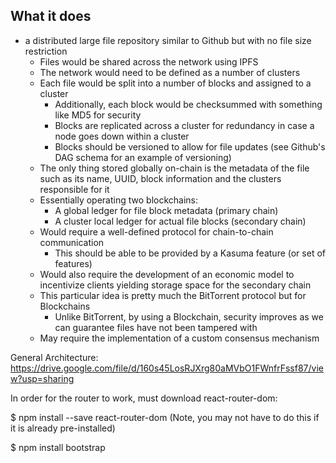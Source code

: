 ## What it does
- a distributed large file repository similar to Github but with no file size restriction	
	- Files would be shared across the network using IPFS
	- The network would need to be defined as a number of clusters 
	- Each file would be split into a number of blocks and assigned to a cluster
		- Additionally, each block would be checksummed with something like MD5 for security
		- Blocks are replicated across a cluster for redundancy in case a node goes down within
		a cluster
		- Blocks should be versioned to allow for file updates (see Github's DAG schema for
		an example of versioning)
	- The only thing stored globally on-chain is the metadata of the file such as its name, UUID,
	block information and the clusters responsible for it
	- Essentially operating two blockchains:
		- A global ledger for file block metadata (primary chain)
		- A cluster local ledger for actual file blocks (secondary chain)
	- Would require a well-defined protocol for chain-to-chain communication
		- This should be able to be provided by a Kasuma feature (or set of features)
	- Would also require the development of an economic model to incentivize clients yielding
	storage space for the secondary chain
	- This particular idea is pretty much the BitTorrent protocol but for Blockchains
		- Unlike BitTorrent, by using a Blockchain, security improves as we can guarantee files
		have not been tampered with
	- May require the implementation of a custom consensus mechanism

General Architecture: https://drive.google.com/file/d/160s45LosRJXrg80aMVbO1FWnfrFssf87/view?usp=sharing


In order for the router to work, must download react-router-dom:

$ npm install --save react-router-dom
(Note, you may not have to do this if it is already pre-installed)

$ npm install bootstrap
